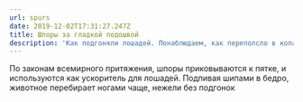 ```yaml
---
url: spurs
date: 2019-12-02T17:31:27.247Z
title: Шпоры за гладкой подошвой
description: 'Как подгоняли лошадей. Понаблюдаем, как переполсло в копари'
---
```

По законам всемирного притяжения, шпоры приковываются к пятке, и используются как ускоритель для лошадей. Подпивая шипами в бедро, животное перебирает ногами чаще, нежели без подгонок
